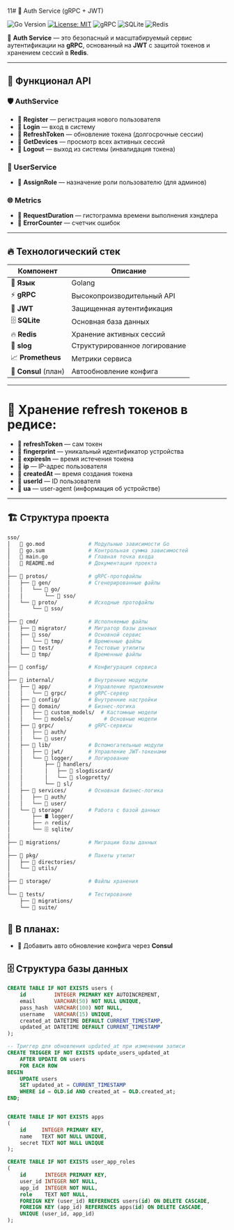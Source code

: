 11# 🔐 Auth Service (gRPC + JWT)

![Go Version](https://img.shields.io/badge/go-1.21%2B-blue)
[![License: MIT](https://img.shields.io/badge/License-MIT-yellow.svg)](https://opensource.org/licenses/MIT)
![gRPC](https://img.shields.io/badge/gRPC-Enabled-purple)
![SQLite](https://img.shields.io/badge/SQLite-Database-green)
![Redis](https://img.shields.io/badge/Redis-Cache-red)

🚀 **Auth Service** — это безопасный и масштабируемый сервис аутентификации на **gRPC**, основанный на **JWT** с защитой токенов и хранением сессий в **Redis**.

---

## 🌟 Функционал API

### 🛡️ **AuthService**
- 🔹 **Register** — регистрация нового пользователя
- 🔹 **Login** — вход в систему
- 🔹 **RefreshToken** — обновление токена (долгосрочные сессии)
- 🔹 **GetDevices** — просмотр всех активных сессий
- 🔹 **Logout** — выход из системы (инвалидация токена)

### 👥 **UserService**
- 🔹 **AssignRole** — назначение роли пользователю (для админов)

### 🌐 **Metrics**
- 🔹 **RequestDuration** — гистограмма времени выполнения хэндлера
- 🔹 **ErrorCounter** — счетчик ошибок

---

## 🔥 Технологический стек

| Компонент                | Описание                      |
|--------------------------|-------------------------------|
| 📝 **Язык**              | Golang                        |
| ⚡ **gRPC**               | Высокопроизводительный API    |
| 🔐 **JWT**               | Защищенная аутентификация     |
| 🗄️ **SQLite**           | Основная база данных          |
| 🔥 **Redis**             | Хранение активных сессий      |
| 📜 **slog**              | Структурированное логирование |
| 📈 **Prometheus**      | Метрики сервиса               |
| 🔄 **Consul** (план)     | Автообновление конфига        |

---
# 📌 Хранение refresh токенов в редисе:

- 🔹 **refreshToken** — сам токен
- 🔹 **fingerprint** — уникальный идентификатор устройства
- 🔹 **expiresIn** — время истечения токена
- 🔹 **ip** — IP-адрес пользователя
- 🔹 **createdAt** — время создания токена
- 🔹 **userId** — ID пользователя
- 🔹 **ua** — user-agent (информация об устройстве)

---

## 🏗️ Структура проекта

```bash
sso/
│   📜 go.mod              # Модульные зависимости Go
│   📜 go.sum              # Контрольная сумма зависимостей
│   🚀 main.go             # Главная точка входа
│   📖 README.md           # Документация проекта
│
├── 📂 protos/             # gRPC-протофайлы
│   ├── 📂 gen/            # Сгенерированные файлы
│   │   └── 📂 go/
│   │       └── 📂 sso/
│   └── 📂 proto/          # Исходные протофайлы
│       └── 📂 sso/
│
├── 📂 cmd/                # Исполняемые файлы
│   ├── 📂 migrator/       # Мигратор базы данных
│   ├── 📂 sso/            # Основной сервис
│   │   └── 📂 tmp/        # Временные файлы
│   ├── 📂 test/           # Тестовые утилиты
│   └── 📂 tmp/            # Временные файлы
│
├── 📂 config/             # Конфигурация сервиса
│
├── 📂 internal/           # Внутренние модули
│   ├── 📂 app/            # Управление приложением
│   │   └── 📂 grpc/       # gRPC-сервер
│   ├── 📂 config/         # Внутренние настройки
│   ├── 📂 domain/         # Бизнес-логика
│   │   ├── 📂 custom_models/  # Кастомные модели
│   │   └── 📂 models/          # Основные модели
│   ├── 📂 grpc/           # gRPC-сервисы
│   │   ├── 📂 auth/
│   │   └── 📂 user/
│   ├── 📂 lib/            # Вспомогательные модули
│   │   ├── 🔐 jwt/        # Управление JWT-токенами
│   │   └── 📂 logger/     # Логирование
│   │       ├── 📂 handlers/
│   │       │   ├── 📝 slogdiscard/
│   │       │   └── 🎨 slogpretty/
│   │       └── 📂 sl/
│   ├── 📂 services/       # Основная бизнес-логика
│   │   ├── 🔑 auth/
│   │   └── 👥 user/
│   └── 📂 storage/        # Работа с базой данных
│       ├── 🛢️ logger/
│       ├── 🔥 redis/
│       └── 🗄️ sqlite/
│
├── 📂 migrations/         # Миграции базы данных
│
├── 📂 pkg/                # Пакеты утилит
│   ├── 📂 directories/
│   └── 📂 utils/
│
├── 📂 storage/            # Файлы хранения
│
└── 📂 tests/              # Тестирование
    ├── 🧪 migrations/
    └── 🔬 suite/

```

## 🔮 В планах:
- 🔄 Добавить авто обновление конфига через **Consul**

## 🗄️ Структура базы данных

```sql
CREATE TABLE IF NOT EXISTS users (
    id         INTEGER PRIMARY KEY AUTOINCREMENT,
    email      VARCHAR(50) NOT NULL UNIQUE,
    pass_hash  VARCHAR(100) NOT NULL,
    username   VARCHAR(15) UNIQUE,
    created_at DATETIME DEFAULT CURRENT_TIMESTAMP,
    updated_at DATETIME DEFAULT CURRENT_TIMESTAMP
);

-- Триггер для обновления updated_at при изменении записи
CREATE TRIGGER IF NOT EXISTS update_users_updated_at
    AFTER UPDATE ON users
    FOR EACH ROW
BEGIN
    UPDATE users
    SET updated_at = CURRENT_TIMESTAMP
    WHERE id = OLD.id AND created_at = OLD.created_at;
END;


CREATE TABLE IF NOT EXISTS apps
(
    id     INTEGER PRIMARY KEY,
    name   TEXT NOT NULL UNIQUE,
    secret TEXT NOT NULL UNIQUE
);

CREATE TABLE IF NOT EXISTS user_app_roles
(
    id      INTEGER PRIMARY KEY,
    user_id INTEGER NOT NULL,
    app_id  INTEGER NOT NULL,
    role    TEXT NOT NULL,
    FOREIGN KEY (user_id) REFERENCES users(id) ON DELETE CASCADE,
    FOREIGN KEY (app_id) REFERENCES apps(id) ON DELETE CASCADE,
    UNIQUE (user_id, app_id)
);
```

